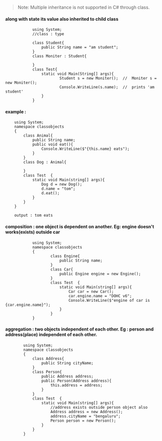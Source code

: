 > Note: Multiple inheritance is not supported in C# through class.


#### along with state its value also inherited to child class

                using System;
                //class : type

                class Student{
                    public String name = "am student";
                }
                class Moniter : Student{

                }
                class Test{
                    static void Main(String[] args){
                            Student s = new Moniter();  //  Moniter s = new Moniter();
                            Console.WriteLine(s.name);  //  prints 'am student'
                    } 
                }




#### example :

        using System;  
        namespace classobjects  
        {         
            class Animal{
                public String name;
                public void eat(){
                    Console.WriteLine($"{this.name} eats");
                }
            }
            class Dog : Animal{

            }
            class Test  {                                                           
                static void Main(string[] args){        
                    Dog d = new Dog();
                    d.name = "tom";
                    d.eat();
                }     
            }  
        }          
        
        output : tom eats


#### composition  : one object is dependent on another. Eg: engine doesn't works(exists) outside car
                
                using System;  
                namespace classobjects  
                {         
                        class Engine{
                            public String name;
                        }
                        class Car{
                            public Engine engine = new Engine();                     
                        }
                        class Test  {                                                           
                            static void Main(string[] args){        
                                Car car = new Car();
                                car.engine.name = "DOHC v6";
                                Console.WriteLine($"engine of car is {car.engine.name}");
                            }     
                        }  
                }  
                
                
#### aggregation : two objects independent of each other. Eg : person and address(place) independent of each other.
            using System;  
            namespace classobjects  
            {         
                class Address{
                    public String cityName;
                }
                class Person{
                    public Address address;
                    public Person(Address address){
                        this.address = address;
                    } 
                }
                class Test  {                                                           
                    static void Main(string[] args){ 
                        //address exists outside person object also
                        Address address = new Address();
                        address.cityName = "bengaluru";       
                        Person person = new Person();                
                    }     
                }  
            }          
